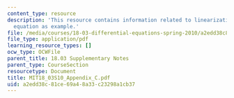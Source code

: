 ```yaml
---
content_type: resource
description: 'This resource contains information related to linearization: The Phugoid
  equation as example.'
file: /media/courses/18-03-differential-equations-spring-2010/a2edd38c81ce69a48a33c23298a1cb37_MIT18_03S10_Appendix_C.pdf
file_type: application/pdf
learning_resource_types: []
ocw_type: OCWFile
parent_title: 18.03 Supplementary Notes
parent_type: CourseSection
resourcetype: Document
title: MIT18_03S10_Appendix_C.pdf
uid: a2edd38c-81ce-69a4-8a33-c23298a1cb37
---
```

